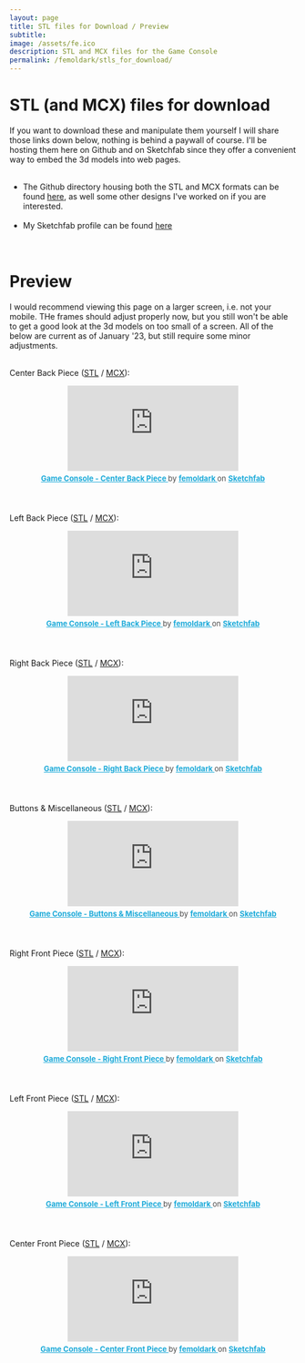 ```yaml
---
layout: page
title: STL files for Download / Preview
subtitle: 
image: /assets/fe.ico
description: STL and MCX files for the Game Console
permalink: /femoldark/stls_for_download/
---
```


<head>
  <link rel="stylesheet" type="text/css" href="/styles/embedded_videos_and_stls.css">
</head>




# STL (and MCX) files for download
If you want to download these and manipulate them yourself I will share those links down below, nothing is behind a paywall of course. I'll be hosting them here on Github and on Sketchfab since they offer a convenient way to embed the 3d models into web pages.
<br><br>
- The Github directory housing both the STL and MCX formats can be found <a href="https://github.com/fe-moldark/wesleykent-website/tree/gh-pages/assets/3d_files/new_gamepad" target="_blank" rel="noopener noreferrer">here</a>, as well some other designs I've worked on if you are interested.
<br><br>
- My Sketchfab profile can be found <a href="https://sketchfab.com/femoldark" target="_blank" rel="noopener noreferrer">here</a>
<br><br><br>

# Preview
I would recommend viewing this page on a larger screen, i.e. not your mobile. THe frames should adjust properly now, but you still won't be able to get a good look at the 3d models on too small of a screen. All of the below are current as of January '23, but still require some minor adjustments.
<br><br>

Center Back Piece ([STL](https://github.com/fe-moldark/wesleykent-website/raw/gh-pages/assets/3d_files/new_gamepad/center%20back%20piece.stl) / [MCX](https://github.com/fe-moldark/wesleykent-website/raw/gh-pages/assets/3d_files/new_gamepad/back%20center.mcx)):<br>
<center>
  <div id="content"> 
    <iframe id="content" title="Game Console - Center Back Piece" frameborder="0" allowfullscreen mozallowfullscreen="true" webkitallowfullscreen="true" allow="autoplay; fullscreen; xr-spatial-tracking" xr-spatial-tracking execution-while-out-of-viewport execution-while-not-rendered web-share src="https://sketchfab.com/models/f9cc6bdd460d491d8f15a5a79d7813e2/embed"> </iframe> <p style="font-size: 13px; font-weight: normal; margin: 5px; color: #4A4A4A;"> <a href="https://sketchfab.com/3d-models/game-console-center-back-piece-f9cc6bdd460d491d8f15a5a79d7813e2?utm_medium=embed&utm_campaign=share-popup&utm_content=f9cc6bdd460d491d8f15a5a79d7813e2" target="_blank" style="font-weight: bold; color: #1CAAD9;"> Game Console - Center Back Piece </a> by <a href="https://sketchfab.com/femoldark?utm_medium=embed&utm_campaign=share-popup&utm_content=f9cc6bdd460d491d8f15a5a79d7813e2" target="_blank" style="font-weight: bold; color: #1CAAD9;"> femoldark </a> on <a href="https://sketchfab.com?utm_medium=embed&utm_campaign=share-popup&utm_content=f9cc6bdd460d491d8f15a5a79d7813e2" target="_blank" style="font-weight: bold; color: #1CAAD9;">Sketchfab</a></p>
  </div>
</center>
<br><br>

Left Back Piece ([STL](https://github.com/fe-moldark/wesleykent-website/raw/gh-pages/assets/3d_files/new_gamepad/back%20left.stl) / [MCX](https://github.com/fe-moldark/wesleykent-website/raw/gh-pages/assets/3d_files/new_gamepad/back%20left.mcx)):<br>
<center>
  <div id="content"> 
    <iframe id="content" title="Game Console - Left Back Piece" frameborder="0" allowfullscreen mozallowfullscreen="true" webkitallowfullscreen="true" allow="autoplay; fullscreen; xr-spatial-tracking" xr-spatial-tracking execution-while-out-of-viewport execution-while-not-rendered web-share src="https://sketchfab.com/models/be33529ec5de40459fe9f7fcdc37e7c8/embed"> </iframe> <p style="font-size: 13px; font-weight: normal; margin: 5px; color: #4A4A4A;"> <a href="https://sketchfab.com/3d-models/game-console-left-back-piece-be33529ec5de40459fe9f7fcdc37e7c8?utm_medium=embed&utm_campaign=share-popup&utm_content=be33529ec5de40459fe9f7fcdc37e7c8" target="_blank" style="font-weight: bold; color: #1CAAD9;"> Game Console - Left Back Piece </a> by <a href="https://sketchfab.com/femoldark?utm_medium=embed&utm_campaign=share-popup&utm_content=be33529ec5de40459fe9f7fcdc37e7c8" target="_blank" style="font-weight: bold; color: #1CAAD9;"> femoldark </a> on <a href="https://sketchfab.com?utm_medium=embed&utm_campaign=share-popup&utm_content=be33529ec5de40459fe9f7fcdc37e7c8" target="_blank" style="font-weight: bold; color: #1CAAD9;">Sketchfab</a></p>
  </div>
</center>
<br><br>

Right Back Piece ([STL](https://github.com/fe-moldark/wesleykent-website/raw/gh-pages/assets/3d_files/new_gamepad/back%20right.stl) / [MCX](https://github.com/fe-moldark/wesleykent-website/raw/gh-pages/assets/3d_files/new_gamepad/back%20right.mcx)):<br>
<center>
  <div id="content"> 
    <iframe id="content" title="Game Console - Right Back Piece" frameborder="0" allowfullscreen mozallowfullscreen="true" webkitallowfullscreen="true" allow="autoplay; fullscreen; xr-spatial-tracking" xr-spatial-tracking execution-while-out-of-viewport execution-while-not-rendered web-share src="https://sketchfab.com/models/fcc6ab3e7ae841b2bd3d80e4dcb615cd/embed"> </iframe> <p style="font-size: 13px; font-weight: normal; margin: 5px; color: #4A4A4A;"> <a href="https://sketchfab.com/3d-models/game-console-right-back-piece-fcc6ab3e7ae841b2bd3d80e4dcb615cd?utm_medium=embed&utm_campaign=share-popup&utm_content=fcc6ab3e7ae841b2bd3d80e4dcb615cd" target="_blank" style="font-weight: bold; color: #1CAAD9;"> Game Console - Right Back Piece </a> by <a href="https://sketchfab.com/femoldark?utm_medium=embed&utm_campaign=share-popup&utm_content=fcc6ab3e7ae841b2bd3d80e4dcb615cd" target="_blank" style="font-weight: bold; color: #1CAAD9;"> femoldark </a> on <a href="https://sketchfab.com?utm_medium=embed&utm_campaign=share-popup&utm_content=fcc6ab3e7ae841b2bd3d80e4dcb615cd" target="_blank" style="font-weight: bold; color: #1CAAD9;">Sketchfab</a></p>
  </div>
</center>
<br><br>


Buttons & Miscellaneous ([STL](https://github.com/fe-moldark/wesleykent-website/raw/gh-pages/assets/3d_files/new_gamepad/buttons.stl) / [MCX](https://github.com/fe-moldark/wesleykent-website/raw/gh-pages/assets/3d_files/new_gamepad/buttons.mcx)):<br>
<center>
  <div id="content"> 
  <iframe id="content" title="Game Console - Buttons & Miscellaneous" frameborder="0" allowfullscreen mozallowfullscreen="true" webkitallowfullscreen="true" allow="autoplay; fullscreen; xr-spatial-tracking" xr-spatial-tracking execution-while-out-of-viewport execution-while-not-rendered web-share src="https://sketchfab.com/models/b99443559b894e5bba662ca0578ece9d/embed"> </iframe> <p style="font-size: 13px; font-weight: normal; margin: 5px; color: #4A4A4A;"> <a href="https://sketchfab.com/3d-models/game-console-buttons-miscellaneous-b99443559b894e5bba662ca0578ece9d?utm_medium=embed&utm_campaign=share-popup&utm_content=b99443559b894e5bba662ca0578ece9d" target="_blank" style="font-weight: bold; color: #1CAAD9;"> Game Console - Buttons & Miscellaneous </a> by <a href="https://sketchfab.com/femoldark?utm_medium=embed&utm_campaign=share-popup&utm_content=b99443559b894e5bba662ca0578ece9d" target="_blank" style="font-weight: bold; color: #1CAAD9;"> femoldark </a> on <a href="https://sketchfab.com?utm_medium=embed&utm_campaign=share-popup&utm_content=b99443559b894e5bba662ca0578ece9d" target="_blank" style="font-weight: bold; color: #1CAAD9;">Sketchfab</a></p>
  </div>
</center>
<br><br>

Right Front Piece ([STL](https://github.com/fe-moldark/wesleykent-website/raw/gh-pages/assets/3d_files/new_gamepad/front%20right%20side%20piece.stl) / [MCX](https://github.com/fe-moldark/wesleykent-website/raw/gh-pages/assets/3d_files/new_gamepad/front%20right%20side%20piece.mcx)):<br>
<center>
  <div id="content"> 
    <iframe id="content" title="Game Console - Right Front Piece" frameborder="0" allowfullscreen mozallowfullscreen="true" webkitallowfullscreen="true" allow="autoplay; fullscreen; xr-spatial-tracking" xr-spatial-tracking execution-while-out-of-viewport execution-while-not-rendered web-share src="https://sketchfab.com/models/1f5beca56a784cb090f2091f5566c904/embed"> </iframe> <p style="font-size: 13px; font-weight: normal; margin: 5px; color: #4A4A4A;"> <a href="https://sketchfab.com/3d-models/game-console-right-front-piece-1f5beca56a784cb090f2091f5566c904?utm_medium=embed&utm_campaign=share-popup&utm_content=1f5beca56a784cb090f2091f5566c904" target="_blank" style="font-weight: bold; color: #1CAAD9;"> Game Console - Right Front Piece </a> by <a href="https://sketchfab.com/femoldark?utm_medium=embed&utm_campaign=share-popup&utm_content=1f5beca56a784cb090f2091f5566c904" target="_blank" style="font-weight: bold; color: #1CAAD9;"> femoldark </a> on <a href="https://sketchfab.com?utm_medium=embed&utm_campaign=share-popup&utm_content=1f5beca56a784cb090f2091f5566c904" target="_blank" style="font-weight: bold; color: #1CAAD9;">Sketchfab</a></p>
  </div>
</center>
<br><br>

Left Front Piece ([STL](https://github.com/fe-moldark/wesleykent-website/raw/gh-pages/assets/3d_files/new_gamepad/front%20left%20side%20piece.stl) / [MCX](https://github.com/fe-moldark/wesleykent-website/raw/gh-pages/assets/3d_files/new_gamepad/front%20left%20side%20piece.mcx)):<br>
<center>
  <div id="content"> 
    <iframe id="content" title="Game Console - Left Front Piece" frameborder="0" allowfullscreen mozallowfullscreen="true" webkitallowfullscreen="true" allow="autoplay; fullscreen; xr-spatial-tracking" xr-spatial-tracking execution-while-out-of-viewport execution-while-not-rendered web-share src="https://sketchfab.com/models/4f7dd934c0db428a9f5b972475c0bc21/embed"> </iframe> <p style="font-size: 13px; font-weight: normal; margin: 5px; color: #4A4A4A;"> <a href="https://sketchfab.com/3d-models/game-console-left-front-piece-4f7dd934c0db428a9f5b972475c0bc21?utm_medium=embed&utm_campaign=share-popup&utm_content=4f7dd934c0db428a9f5b972475c0bc21" target="_blank" style="font-weight: bold; color: #1CAAD9;"> Game Console - Left Front Piece </a> by <a href="https://sketchfab.com/femoldark?utm_medium=embed&utm_campaign=share-popup&utm_content=4f7dd934c0db428a9f5b972475c0bc21" target="_blank" style="font-weight: bold; color: #1CAAD9;"> femoldark </a> on <a href="https://sketchfab.com?utm_medium=embed&utm_campaign=share-popup&utm_content=4f7dd934c0db428a9f5b972475c0bc21" target="_blank" style="font-weight: bold; color: #1CAAD9;">Sketchfab</a></p>
  </div>
</center>
<br><br>

Center Front Piece ([STL](https://github.com/fe-moldark/wesleykent-website/raw/gh-pages/assets/3d_files/new_gamepad/front%20center.stl) / [MCX](https://github.com/fe-moldark/wesleykent-website/raw/gh-pages/assets/3d_files/new_gamepad/front%20center.mcx)):<br>
<center>
  <div id="content"> 
    <iframe id="content" title="Game Console - Center Front Piece" frameborder="0" allowfullscreen mozallowfullscreen="true" webkitallowfullscreen="true" allow="autoplay; fullscreen; xr-spatial-tracking" xr-spatial-tracking execution-while-out-of-viewport execution-while-not-rendered web-share src="https://sketchfab.com/models/20f731f36d234a7e82279146af737aac/embed"> </iframe> <p style="font-size: 13px; font-weight: normal; margin: 5px; color: #4A4A4A;"> <a href="https://sketchfab.com/3d-models/game-console-center-front-piece-20f731f36d234a7e82279146af737aac?utm_medium=embed&utm_campaign=share-popup&utm_content=20f731f36d234a7e82279146af737aac" target="_blank" style="font-weight: bold; color: #1CAAD9;"> Game Console - Center Front Piece </a> by <a href="https://sketchfab.com/femoldark?utm_medium=embed&utm_campaign=share-popup&utm_content=20f731f36d234a7e82279146af737aac" target="_blank" style="font-weight: bold; color: #1CAAD9;"> femoldark </a> on <a href="https://sketchfab.com?utm_medium=embed&utm_campaign=share-popup&utm_content=20f731f36d234a7e82279146af737aac" target="_blank" style="font-weight: bold; color: #1CAAD9;">Sketchfab</a></p>
  </div>
</center>
<br><br>






